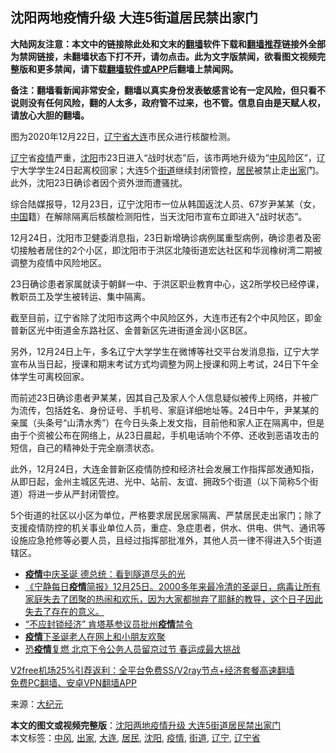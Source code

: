  <h2>沈阳两地疫情升级 大连5街道居民禁出家门</h2> <p class="notice"><b>大陆网友注意：本文中的链接除此处和文末的<a href="https://github.com/bannedbook/fanqiang" >翻墙</a>软件下载和<a href="https://github.com/killgcd/justmysocks/blob/master/README.md">翻墙推荐</a>链接外全部为禁网链接，未翻墙状态下打不开，请勿点击。此为文字版禁闻，欲看图文视频完整版和更多禁闻，请下载<a href="https://github.com/bannedbook/fanqiang">翻墙软件或APP</a>后翻墙上禁闻网。</p><p>备注：翻墙看新闻非常安全，翻墙以真实身份发表敏感言论有一定风险，但只看不说则没有任何风险，翻的人太多，政府管不过来，也不管。信息自由是天赋人权，请放心大胆的翻墙。</b></p>  <div class="entry"> <p id="conimg">图为2020年12月22日，<a href="https://www.bannedbook.org/bnews/tag/%E8%BE%BD%E5%AE%81%E7%9C%81/" class="st_tag internal_tag" rel="tag" title="标签 辽宁省 下的日志">辽宁省</a><a href="https://www.bannedbook.org/bnews/tag/%e5%a4%a7%e8%bf%9e/" class="st_tag internal_tag" rel="tag" title="标签 大连 下的日志">大连</a>市民众进行核酸检测。</p> <p><a href="https://www.bannedbook.org/bnews/tag/%e8%be%bd%e5%ae%81/" class="st_tag internal_tag" rel="tag" title="标签 辽宁 下的日志">辽宁</a>省<a href="https://www.bannedbook.org/bnews/tag/%E7%96%AB%E6%83%85/" class="st_tag internal_tag" rel="tag" title="标签 疫情 下的日志">疫情</a>严重，<a href="https://www.bannedbook.org/bnews/tag/%e6%b2%88%e9%98%b3/" class="st_tag internal_tag" rel="tag" title="标签 沈阳 下的日志">沈阳</a>市23日进入“战时状态”后，该市两地升级为“<a href="https://www.bannedbook.org/bnews/tag/%E4%B8%AD%E9%A3%8E/" class="st_tag internal_tag" rel="tag" title="标签 中风 下的日志">中风</a>险区”，辽宁大学学生24日起离校回家；大连5个<a href="https://www.bannedbook.org/bnews/tag/%E8%A1%97%E9%81%93/" class="st_tag internal_tag" rel="tag" title="标签 街道 下的日志">街道</a>继续封闭管控，<a href="https://www.bannedbook.org/bnews/tag/%E5%B1%85%E6%B0%91/" class="st_tag internal_tag" rel="tag" title="标签 居民 下的日志">居民</a>被禁止走<a href="https://www.bannedbook.org/bnews/tag/%E5%87%BA%E5%AE%B6/" class="st_tag internal_tag" rel="tag" title="标签 出家 下的日志">出家</a>门。此外，沈阳23日确诊者因个资外泄而遭骚扰。</p> <p>综合陆媒报导，12月23日，辽宁沈阳市一位从韩国返沈人员、67岁尹某某（女，<span class='wp_keywordlink_affiliate'><a href="https://www.bannedbook.org/" title="中国" target="_blank">中国</a></span>籍）在解除隔离后核酸检测阳性，当天沈阳市宣布立即进入“战时状态”。</p>  <p>12月24日，沈阳市卫健委消息指，23日新增确诊病例属重型病例，确诊患者及密切接触者居住的2个小区，即沈阳市于洪区北陵街道宏达社区和华润橡树湾二期被调整为疫情中风险地区。</p> <p>23日确诊患者家属就读于朝鲜一中、于洪区职业教育中心，这2所学校已经停课，教职员工及学生被转运、集中隔离。</p> <p>截至目前，辽宁省除了沈阳市这两个中风险区外，大连市还有2个中风险区，即金普新区光中街道金东路社区、金普新区先进街道金润小区B区。</p>  <p>另外，12月24日上午，多名辽宁大学学生在微博等社交平台发消息指，辽宁大学宣布从当日起，授课和期末考试方式均调整为网上授课和网上考试，24日下午全体学生可离校回家。</p> <p>而前述23日确诊患者尹某某，因其自己及家人个人信息疑似被传上网络，并被广为流传，包括姓名、身份证号、手机号、家庭详细地址等。24日中午，尹某某的亲属（头条号“山清水秀”）在今日头条上发文指，目前他和家人正在隔离中，但是由于个资被公布在网络上，从23日晨起，手机电话响个不停、还收到恶语攻击的短信，自己的精神处于完全崩溃状态。</p> <p>此外，12月24日，大连金普新区疫情防控和经济社会发展工作指挥部发通知指，从即日起，金州主城区先进、光中、站前、友谊、拥政5个街道（以下简称5个街道）将进一步从严封闭管控。</p>  <p>5个街道的社区以小区为单位，严格要求居民居家隔离、严禁居民走出家门；除了支援疫情防控的机关事业单位人员，重症、急症患者，供水、供电、供气、通讯等设施应急抢修等必要人员，且经过指挥部批准外，其他人员一律不得进入5个街道辖区。</p> <ul class='op-related-articles' title='相关阅读'> <li><a href='https://www.bannedbook.org/bnews/comments/20201226/1455218.html' target='_blank'><b>疫情</b>中庆圣诞 德总统：看到隧道尽头的光</a></li> <li><a href='https://www.bannedbook.org/bnews/bannedvideo/20201226/1455196.html' target='_blank'>《宁静每日<b>疫情</b>简报》12月25日。2000多年来最冷清的圣诞日，病毒让所有家庭失去了团聚的热闹和欢乐，因为大家都抛弃了耶稣的教导，这个日子因此失去了存在的意义。</a></li> <li><a href='https://www.bannedbook.org/bnews/comments/20201226/1455167.html' target='_blank'>“不应封锁经济” 肯塔基参议员批州<b>疫情</b>禁令</a></li> <li><a href='https://www.bannedbook.org/bnews/worldnews/usa/20201226/1455157.html' target='_blank'><b>疫情</b>下圣诞老人在网上和小朋友欢聚</a></li> <li><a href='https://www.bannedbook.org/bnews/headline/20201226/1455151.html' target='_blank'>恐<b>疫情</b>复燃 北京下令公务人员留京过节 春运成最大挑战</a></li> </ul> <p class="texttj"> <a href="https://github.com/bannedbook/fanqiang/wiki/V2ray%E6%9C%BA%E5%9C%BA" target="_blank">V2free机场25%引荐返利：全平台免费SS/V2ray节点+经济套餐高速翻墙</a><br/> <a href="https://github.com/bannedbook/fanqiang/wiki/%E7%A6%81%E9%97%BB%E7%BD%91%E5%AE%89%E5%8D%93%E7%BF%BB%E5%A2%99%E6%96%B0%E9%97%BBAPP" target="_blank">免费PC翻墙、安卓VPN翻墙APP</a></p><p> 来源：<span class='wp_keywordlink_affiliate'><a href="http://www.epochtimes.com/" title="大纪元" target="_blank">大纪元</a></span> </p><a name='sharetosocial'></a>       <div><b>本文的图文或视频完整版</b>：<a href='https://www.bannedbook.org/bnews/cbnews/20201226/1455225.html'>沈阳两地疫情升级 大连5街道居民禁出家门</a></div>  </div><!--END ENTRY--> <div class="postfooter"> <div>本文标签：<a href="https://www.bannedbook.org/bnews/tag/%E4%B8%AD%E9%A3%8E/" rel="tag">中风</a>, <a href="https://www.bannedbook.org/bnews/tag/%E5%87%BA%E5%AE%B6/" rel="tag">出家</a>, <a href="https://www.bannedbook.org/bnews/tag/%e5%a4%a7%e8%bf%9e/" rel="tag">大连</a>, <a href="https://www.bannedbook.org/bnews/tag/%E5%B1%85%E6%B0%91/" rel="tag">居民</a>, <a href="https://www.bannedbook.org/bnews/tag/%e6%b2%88%e9%98%b3/" rel="tag">沈阳</a>, <a href="https://www.bannedbook.org/bnews/tag/%E7%96%AB%E6%83%85/" rel="tag">疫情</a>, <a href="https://www.bannedbook.org/bnews/tag/%E8%A1%97%E9%81%93/" rel="tag">街道</a>, <a href="https://www.bannedbook.org/bnews/tag/%e8%be%bd%e5%ae%81/" rel="tag">辽宁</a>, <a href="https://www.bannedbook.org/bnews/tag/%E8%BE%BD%E5%AE%81%E7%9C%81/" rel="tag">辽宁省</a></div>  </div><!--END POSTFOOTER--> 